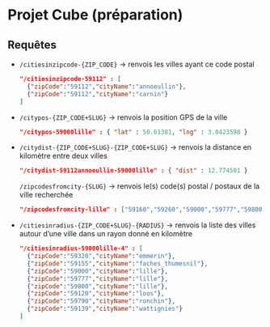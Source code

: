 # Projet Cube (préparation)
## Requêtes
- `/citiesinzipcode-{ZIP_CODE}` → renvois les villes ayant ce code postal 
  ```json
  "/citiesinzipcode-59112" : [
    {"zipCode":"59112","cityName":"annoeullin"},
    {"zipCode":"59112","cityName":"carnin"}
  ]
  ```
- `/citypos-{ZIP_CODE+SLUG}` → renvois la position GPS de la ville
  ```json
  "/citypos-59000lille" : { "lat" : 50.61381, "lng" : 3.0423598 }
  ```
- `/citydist-{ZIP_CODE+SLUG}-{ZIP_CODE+SLUG}` → renvois la distance en kilomètre entre deux villes
  ```json
  "/citydist-59112annoeullin-59000lille" : { "dist" : 12.774501 }
  ```
  `/zipcodesfromcity-{SLUG}` → renvois le(s) code(s) postal / postaux de la ville recherchée 
  ```json
  "/zipcodesfromcity-lille" : ["59160","59260","59000","59777","59800"]
  ```
- `/citiesinradius-{ZIP_CODE+SLUG}-{RADIUS}` → renvois la liste des villes autour d’une ville dans un rayon donné en kilomètre
  ```json
  "/citiesinradius-59000lille-4" : [
    {"zipCode":"59320","cityName":"emmerin"},
    {"zipCode":"59155","cityName":"faches_thumesnil"},
    {"zipCode":"59000","cityName":"lille"},
    {"zipCode":"59777","cityName":"lille"},
    {"zipCode":"59800","cityName":"lille"},
    {"zipCode":"59120","cityName":"loos"},
    {"zipCode":"59790","cityName":"ronchin"},
    {"zipCode":"59139","cityName":"wattignies"}
  ]
  ```
